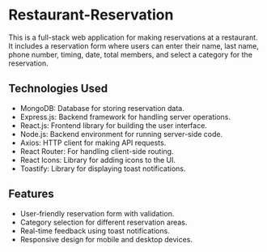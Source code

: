# Restaurant-Reservation

This is a full-stack web application for making reservations at a restaurant. It includes a reservation form where users can enter their name, last name, phone number, timing, date, total members, and select a category for the reservation.
<br/>
## Technologies Used

- MongoDB: Database for storing reservation data.
- Express.js: Backend framework for handling server operations.
- React.js: Frontend library for building the user interface.
- Node.js: Backend environment for running server-side code.
- Axios: HTTP client for making API requests.
- React Router: For handling client-side routing.
- React Icons: Library for adding icons to the UI.
- Toastify: Library for displaying toast notifications.

## Features

- User-friendly reservation form with validation.
- Category selection for different reservation areas.
- Real-time feedback using toast notifications.
- Responsive design for mobile and desktop devices.

